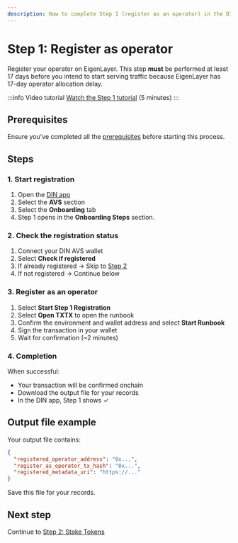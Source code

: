 ```yaml
---
description: How to complete Step 1 (register as an operator) in the DIN app during the onboarding process
---
```


# Step 1: Register as operator

Register your operator on EigenLayer. This step **must** be performed at least 17 days before you intend
to start serving traffic because EigenLayer has 17-day operator allocation delay.

:::info Video tutorial
[Watch the Step 1 tutorial](https://www.loom.com/share/fa59256208a942a7acf14c20ddd2b77f?sid=36b11ad4-2e9c-4563-b6b1-83da6ca5812c) (5 minutes)
:::

## Prerequisites

Ensure you've completed all the [prerequisites](../prerequisites.md) before starting this process.

## Steps

### 1. Start registration

1. Open the [DIN app](https://app.din.build)
1. Select the **AVS** section
1. Select the **Onboarding** tab
1. Step 1 opens in the **Onboarding Steps** section.

### 2. Check the registration status

1. Connect your DIN AVS wallet
1. Select **Check if registered**
1. If already registered → Skip to [Step 2](./stake-tokens.md)
1. If not registered → Continue below

### 3. Register as an operator

1. Select **Start Step 1 Registration**
1. Select **Open TXTX** to open the runbook
1. Confirm the environment and wallet address and select **Start Runbook**
1. Sign the transaction in your wallet
1. Wait for confirmation (~2 minutes)

### 4. Completion

When successful:

- Your transaction will be confirmed onchain
- Download the output file for your records
- In the DIN app, Step 1 shows ✓

## Output file example

Your output file contains:

```json
{
  "registered_operator_address": "0x...",
  "register_as_operator_tx_hash": "0x...",
  "registered_metadata_uri": "https://..."
}
```

Save this file for your records.

## Next step

Continue to [Step 2: Stake Tokens](./stake-tokens.md)
